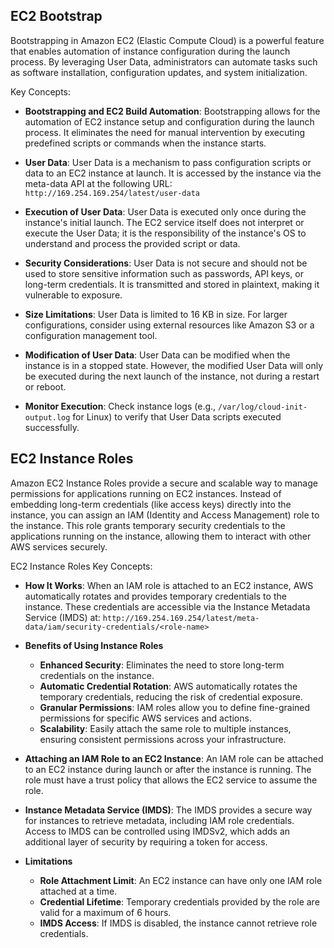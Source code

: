 ## EC2 Bootstrap

Bootstrapping in Amazon EC2 (Elastic Compute Cloud) is a powerful feature that enables automation of instance configuration during the launch process. By leveraging User Data, administrators can automate tasks such as software installation, configuration updates, and system initialization.

Key Concepts:

- **Bootstrapping and EC2 Build Automation**: Bootstrapping allows for the automation of EC2 instance setup and configuration during the launch process. It eliminates the need for manual intervention by executing predefined scripts or commands when the instance starts.

- **User Data**: User Data is a mechanism to pass configuration scripts or data to an EC2 instance at launch. It is accessed by the instance via the meta-data API at the following URL: `http://169.254.169.254/latest/user-data`

- **Execution of User Data**: User Data is executed only once during the instance's initial launch. The EC2 service itself does not interpret or execute the User Data; it is the responsibility of the instance's OS to understand and process the provided script or data.

- **Security Considerations**: User Data is not secure and should not be used to store sensitive information such as passwords, API keys, or long-term credentials. It is transmitted and stored in plaintext, making it vulnerable to exposure.

- **Size Limitations**: User Data is limited to 16 KB in size. For larger configurations, consider using external resources like Amazon S3 or a configuration management tool.

- **Modification of User Data**: User Data can be modified when the instance is in a stopped state. However, the modified User Data will only be executed during the next launch of the instance, not during a restart or reboot.

- **Monitor Execution**: Check instance logs (e.g., `/var/log/cloud-init-output.log` for Linux) to verify that User Data scripts executed successfully.

## EC2 Instance Roles

Amazon EC2 Instance Roles provide a secure and scalable way to manage permissions for applications running on EC2 instances. Instead of embedding long-term credentials (like access keys) directly into the instance, you can assign an IAM (Identity and Access Management) role to the instance. This role grants temporary security credentials to the applications running on the instance, allowing them to interact with other AWS services securely.

EC2 Instance Roles Key Concepts:

- **How It Works**: When an IAM role is attached to an EC2 instance, AWS automatically rotates and provides temporary credentials to the instance. These credentials are accessible via the Instance Metadata Service (IMDS) at: `http://169.254.169.254/latest/meta-data/iam/security-credentials/<role-name>`

- **Benefits of Using Instance Roles**

  - **Enhanced Security**: Eliminates the need to store long-term credentials on the instance.
  - **Automatic Credential Rotation**: AWS automatically rotates the temporary credentials, reducing the risk of credential exposure.
  - **Granular Permissions**: IAM roles allow you to define fine-grained permissions for specific AWS services and actions.
  - **Scalability**: Easily attach the same role to multiple instances, ensuring consistent permissions across your infrastructure.

- **Attaching an IAM Role to an EC2 Instance**: An IAM role can be attached to an EC2 instance during launch or after the instance is running. The role must have a trust policy that allows the EC2 service to assume the role.

- **Instance Metadata Service (IMDS)**: The IMDS provides a secure way for instances to retrieve metadata, including IAM role credentials. Access to IMDS can be controlled using IMDSv2, which adds an additional layer of security by requiring a token for access.

- **Limitations**
  - **Role Attachment Limit**: An EC2 instance can have only one IAM role attached at a time.
  - **Credential Lifetime**: Temporary credentials provided by the role are valid for a maximum of 6 hours.
  - **IMDS Access**: If IMDS is disabled, the instance cannot retrieve role credentials.
